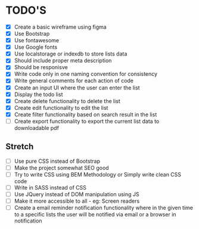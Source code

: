 # TODO'S

- [x] Create a basic wireframe using figma
- [x] Use Bootstrap
- [x] Use fontawesome
- [x] Use Google fonts
- [x] Use localstorage or indexdb to store lists data
- [x] Should include proper meta description
- [x] Should be responisve
- [x] Write code only in one naming convention for consistency
- [x] Write general comments for each action of code
- [x] Create an input UI where the user can enter the list
- [x] Display the todo list
- [x] Create delete functionality to delete the list
- [x] Create edit functionality to edit the list
- [x] Create filter functionality based on search result in the list
- [ ] Create export functionality to export the current list data to downloadable pdf

## Stretch

- [ ] Use pure CSS instead of Bootstrap
- [ ] Make the project somewhat SEO good
- [ ] Try to write CSS using BEM Methodology or Simply write clean CSS code
- [ ] Write in SASS instead of CSS
- [ ] Use JQuery instead of DOM manipulation using JS
- [ ] Make it more accessible to all - eg: Screen readers
- [ ] Create a email reminder notification functionality where in the given time to a
      specific lists the user will be notified via email or a browser in notification
